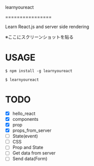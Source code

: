 learnyoureact

================

Learn React.js and server side rendering

※ここにスクリーンショットを貼る

# USAGE
`$ npm install -g learnyoureact`

`$ learnyoureact`

# TODO
- [x] hello_react
- [x] components
- [x] prop
- [x] props_from_server
- [ ] State(event)
- [ ] CSS
- [ ] Prop and State
- [ ] Get data from server
- [ ] Send data(Form) 
